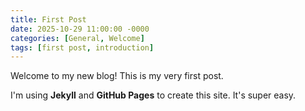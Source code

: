 ```yaml
---
title: First Post
date: 2025-10-29 11:00:00 -0000
categories: [General, Welcome]
tags: [first post, introduction]
---
```


Welcome to my new blog! This is my very first post.

I'm using **Jekyll** and **GitHub Pages** to create this site. It's super easy.
